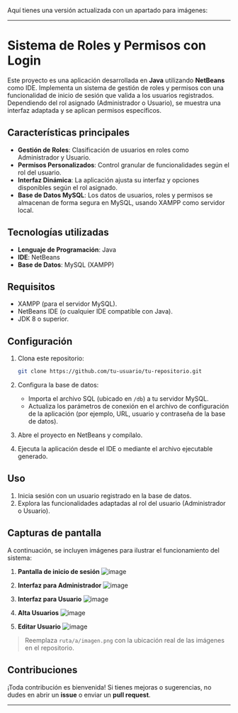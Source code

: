 Aquí tienes una versión actualizada con un apartado para imágenes:

---

# Sistema de Roles y Permisos con Login

Este proyecto es una aplicación desarrollada en **Java** utilizando **NetBeans** como IDE. Implementa un sistema de gestión de roles y permisos con una funcionalidad de inicio de sesión que valida a los usuarios registrados. Dependiendo del rol asignado (Administrador o Usuario), se muestra una interfaz adaptada y se aplican permisos específicos.

## Características principales

* **Gestión de Roles**: Clasificación de usuarios en roles como Administrador y Usuario.
* **Permisos Personalizados**: Control granular de funcionalidades según el rol del usuario.
* **Interfaz Dinámica**: La aplicación ajusta su interfaz y opciones disponibles según el rol asignado.
* **Base de Datos MySQL**: Los datos de usuarios, roles y permisos se almacenan de forma segura en MySQL, usando XAMPP como servidor local.

## Tecnologías utilizadas

* **Lenguaje de Programación**: Java
* **IDE**: NetBeans
* **Base de Datos**: MySQL (XAMPP)

## Requisitos

* XAMPP (para el servidor MySQL).
* NetBeans IDE (o cualquier IDE compatible con Java).
* JDK 8 o superior.

## Configuración

1. Clona este repositorio:

   ```bash
   git clone https://github.com/tu-usuario/tu-repositorio.git  
   ```
2. Configura la base de datos:

   * Importa el archivo SQL (ubicado en `/db`) a tu servidor MySQL.
   * Actualiza los parámetros de conexión en el archivo de configuración de la aplicación (por ejemplo, URL, usuario y contraseña de la base de datos).
3. Abre el proyecto en NetBeans y compílalo.
4. Ejecuta la aplicación desde el IDE o mediante el archivo ejecutable generado.

## Uso

1. Inicia sesión con un usuario registrado en la base de datos.
2. Explora las funcionalidades adaptadas al rol del usuario (Administrador o Usuario).

## Capturas de pantalla

A continuación, se incluyen imágenes para ilustrar el funcionamiento del sistema:

1. **Pantalla de inicio de sesión**
   ![image](https://github.com/user-attachments/assets/64daaefe-347a-42dd-9c76-7b87328ada8c)

2. **Interfaz para Administrador**
   ![image](https://github.com/user-attachments/assets/53488166-8d32-4ef4-84e6-3e982076e8fc)

3. **Interfaz para Usuario**
   ![image](https://github.com/user-attachments/assets/623e989c-9e04-4e56-94f2-f39faa6bbc7a)

4. **Alta Usuarios**
   ![image](https://github.com/user-attachments/assets/fe459ffc-7506-4122-8ef2-78e567e2fe94)

5. **Editar Usuario**
   ![image](https://github.com/user-attachments/assets/cf2b59e6-e690-46a8-8b37-b45ebc370b62)
> Reemplaza `ruta/a/imagen.png` con la ubicación real de las imágenes en el repositorio.

## Contribuciones

¡Toda contribución es bienvenida! Si tienes mejoras o sugerencias, no dudes en abrir un **issue** o enviar un **pull request**.

---



